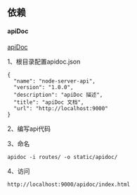 
## 依赖


#### apiDoc 

[apiDoc](http://apidocjs.com/)

1、根目录配置apidoc.json

    {
      "name": "node-server-api",
      "version": "1.0.0",
      "description": "apiDoc 描述",
      "title": "apiDoc 文档",
      "url": "http://localhost:9000"
    }
    
2、编写api代码

3、命名

    apidoc -i routes/ -o static/apidoc/
    
4、访问

    http://localhost:9000/apidoc/index.html
  
